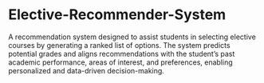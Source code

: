 # Elective-Recommender-System
A recommendation system designed to assist students in selecting elective courses by generating a ranked list of options. The system predicts potential grades and aligns recommendations with the student’s past academic performance, areas of interest, and preferences, enabling personalized and data-driven decision-making.
